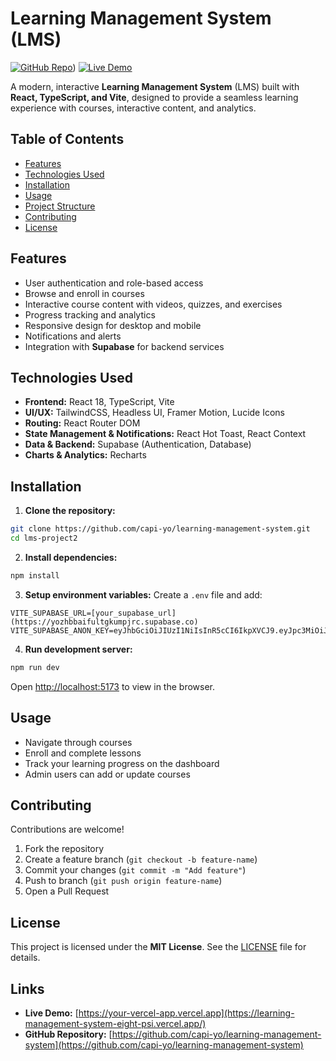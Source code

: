 # Learning Management System (LMS)

[![GitHub Repo](https://img.shields.io/badge/GitHub-Repository-blue?logo=github)](https://github.com/capi-yo/learning-management-system.git))
[![Live Demo](https://img.shields.io/badge/Live-Demo-green?logo=vercel)]((https://learning-management-system-eight-psi.vercel.app/))

A modern, interactive **Learning Management System** (LMS) built with **React, TypeScript, and Vite**, designed to provide a seamless learning experience with courses, interactive content, and analytics.

## Table of Contents

* [Features](#features)
* [Technologies Used](#technologies-used)
* [Installation](#installation)
* [Usage](#usage)
* [Project Structure](#project-structure)
* [Contributing](#contributing)
* [License](#license)

## Features

* User authentication and role-based access
* Browse and enroll in courses
* Interactive course content with videos, quizzes, and exercises
* Progress tracking and analytics
* Responsive design for desktop and mobile
* Notifications and alerts
* Integration with **Supabase** for backend services


## Technologies Used

* **Frontend:** React 18, TypeScript, Vite
* **UI/UX:** TailwindCSS, Headless UI, Framer Motion, Lucide Icons
* **Routing:** React Router DOM
* **State Management & Notifications:** React Hot Toast, React Context
* **Data & Backend:** Supabase (Authentication, Database)
* **Charts & Analytics:** Recharts

## Installation

1. **Clone the repository:**

```bash
git clone https://github.com/capi-yo/learning-management-system.git
cd lms-project2
```

2. **Install dependencies:**

```bash
npm install
```

3. **Setup environment variables:**
   Create a `.env` file and add:

```
VITE_SUPABASE_URL=[your_supabase_url](https://yozhbbaifultgkumpjrc.supabase.co)
VITE_SUPABASE_ANON_KEY=eyJhbGciOiJIUzI1NiIsInR5cCI6IkpXVCJ9.eyJpc3MiOiJzdXBhYmFzZSIsInJlZiI6InlvemhiYmFpZnVsdGdrdW1wanJjIiwicm9sZSI6ImFub24iLCJpYXQiOjE3NTY3NjY0OTIsImV4cCI6MjA3MjM0MjQ5Mn0.eBnvu53MVeCmZf_J39ssP394cEDSsGozvPz687TgFYk
```

4. **Run development server:**

```bash
npm run dev
```

Open [http://localhost:5173](http://localhost:5173) to view in the browser.

## Usage

* Navigate through courses
* Enroll and complete lessons
* Track your learning progress on the dashboard
* Admin users can add or update courses


## Contributing

Contributions are welcome!

1. Fork the repository
2. Create a feature branch (`git checkout -b feature-name`)
3. Commit your changes (`git commit -m "Add feature"`)
4. Push to branch (`git push origin feature-name`)
5. Open a Pull Request

## License

This project is licensed under the **MIT License**. See the [LICENSE](LICENSE) file for details.

## Links

* **Live Demo:** [https://your-vercel-app.vercel.app](https://learning-management-system-eight-psi.vercel.app/)
* **GitHub Repository:** [https://github.com/capi-yo/learning-management-system](https://github.com/capi-yo/learning-management-system)
